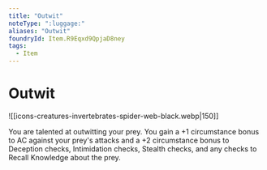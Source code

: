 ```yaml
---
title: "Outwit"
noteType: ":luggage:"
aliases: "Outwit"
foundryId: Item.R9Eqxd9QpjaD8ney
tags:
  - Item
---
```


# Outwit
![[icons-creatures-invertebrates-spider-web-black.webp|150]]

You are talented at outwitting your prey. You gain a +1 circumstance bonus to AC against your prey's attacks and a +2 circumstance bonus to Deception checks, Intimidation checks, Stealth checks, and any checks to Recall Knowledge about the prey.
